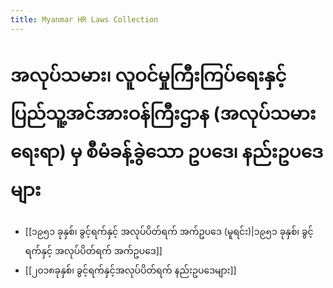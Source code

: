 ```yaml
---
title: Myanmar HR Laws Collection
---
```

# အလုပ်သမား၊ လူဝင်မှုကြီးကြပ်ရေးနှင့် ပြည်သူ့အင်အားဝန်ကြီးဌာန (အလုပ်သမားရေးရာ) မှ စီမံခန့်ခွဲသော ဥပဒေ၊ နည်းဥပ‌‌ဒေများ

- [[၁၉၅၁ ခုနှစ်၊ ခွင့်ရက်နှင့် အလုပ်ပိတ်ရက် အက်ဥပဒေ (မူရင်း)|၁၉၅၁ ခုနှစ်၊ ခွင့်ရက်နှင့် အလုပ်ပိတ်ရက် အက်ဥပဒေ]]
- [[၂၀၁၈ခုနှစ်၊ ခွင့်ရက်နှင့်အလုပ်ပိတ်ရက် နည်းဥပဒေများ]]